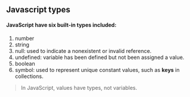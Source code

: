 ## Javascript types

#### JavaScript have six built-in types included:

1. number
2. string
3. null: used to indicate a nonexistent or invalid reference.
4. undefined: variable has been defined but not been assigned a value.
5. boolean
6. symbol: used to represent unique constant values, such as **keys** in collections.

> In JavaScript, values have types, not variables.
